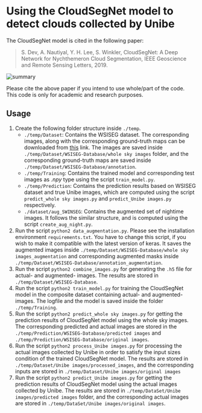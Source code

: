 # Using the CloudSegNet model to detect clouds collected by Unibe

The CloudSegNet model is cited in the following paper:

> S. Dev, A. Nautiyal, Y. H. Lee, S. Winkler, CloudSegNet: A Deep Network for Nychthemeron Cloud Segmentation, IEEE Geoscience and Remote Sensing Letters, 2019.

![summary](./results/summary.png)

Please cite the above paper if you intend to use whole/part of the code. This code is only for academic and research purposes.


## Usage

1. Create the following folder structure inside `./temp`. 
    + `./temp/Dataset`: Contains the WSISEG dataset. The corresponding images, along with the corresponding ground-truth maps can be downloaded from [this](http://***.html) link. The images are saved inside `./temp/Dataset/WSISEG-Database/whole sky images` folder, and the corresponding ground-truth maps are saved inside `./temp/Dataset/WSISEG-Database/annotation`.
    + `./temp/Training`: Contains the trained model and corresponding test images as *.npy* type using the script `train_model.py`.
    + `./temp/Prediction`: Contains the prediction results based on WSISEG dataset and true Unibe images, which are computed using the script `predict_whole sky images.py` and `predict_Unibe images.py` respectively.
    + `./dataset/aug_SWINSEG`: Contains the augmented set of nightime images. It follows the similar structure, and is computed using the script `create_aug_night.py`. 
2. Run the script `python2 data_augmentation.py`. Please see the installation environment `requirements.txt`. You have to change this script, if you wish to make it compatible with the latest version of keras. It saves the augmented images inside `./temp/Dataset/WSISEG-Database/whole sky images_augmentation` and corresponding augmented masks inside `./temp/Dataset/WSISEG-Database/annotation_augmentation`.  
3. Run the script `python2 combine_images.py` for generating the `.h5` file for actual- and augmented- images. The results are stored in `./temp/Dataset/WSISEG-Database`.
4. Run the script `python2 train_model.py` for training the CloudSegNet model in the composite dataset containing actual- and augmented- images. The logfile and the model is saved inside the folder `./temp/Training`.
5. Run the script `python2 predict_whole sky images.py` for getting the prediction results of CloudSegNet model using the whole sky images. The corresponding predicted and actual images are stored in the `./temp/Prediction/WSISEG-Database/predicted images` and `./temp/Prediction/WSISEG-Database/original images`.
6. Run the script `python2 process_Unibe images.py` for processing the actual images collected by Unibe in order to satisfy the input sizes condition of the trained CloudSegNet model. The results are stored in `./temp/Dataset/Unibe images/processed_images`, and the corresponding inputs are stored in `./temp/Dataset/Unibe images/original images`
7. Run the script `python2 predict_Unibe images.py` for getting the prediction results of CloudSegNet model using the actual images collected by Unibe. The results are stored in `./temp/DataSet/Unibe images/predicted images` folder, and the corresponding actual images are stored in `./temp/DataSet/Unibe images/original images`.